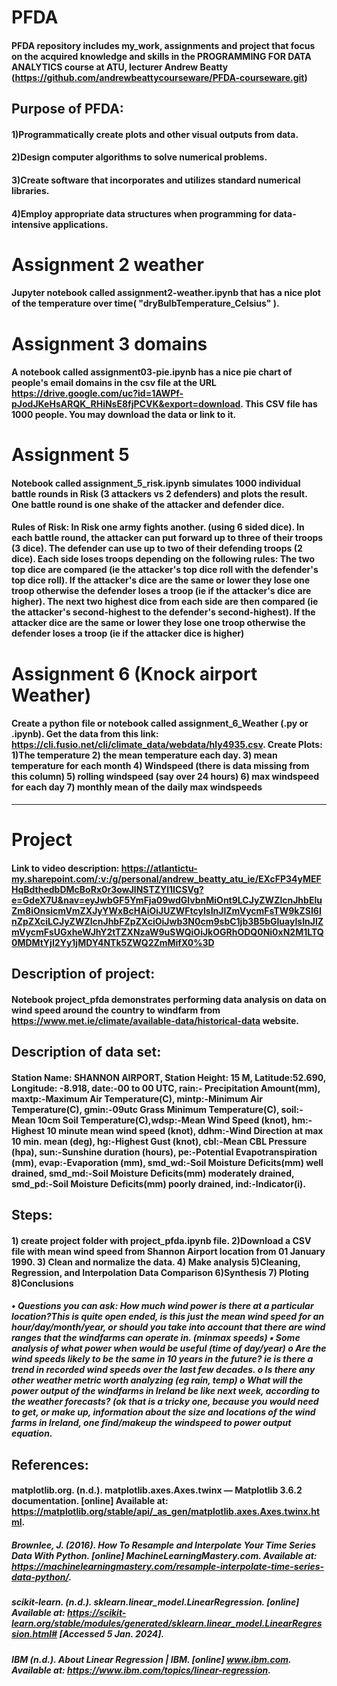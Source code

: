 # PFDA
#### PFDA repository includes my_work, assignments and project that focus on the acquired knowledge and skills in the PROGRAMMING FOR DATA ANALYTICS course at ATU, lecturer Andrew Beatty (https://github.com/andrewbeattycourseware/PFDA-courseware.git)

## Purpose of PFDA: 
#### 1)Programmatically create plots and other visual outputs from data.
#### 2)Design computer algorithms to solve numerical problems.
#### 3)Create software that incorporates and utilizes standard numerical libraries.
#### 4)Employ appropriate data structures when programming for data-intensive applications.

# Assignment 2 weather
#### Jupyter notebook called assignment2-weather.ipynb that has a nice plot of the temperature over time( "dryBulbTemperature_Celsius" ). 

# Assignment 3 domains
#### A notebook called assignment03-pie.ipynb has a nice pie chart of people's email domains in the csv file at the URL https://drive.google.com/uc?id=1AWPf-pJodJKeHsARQK_RHiNsE8fjPCVK&export=download. This CSV file has 1000 people. You may download the data or link to it.

# Assignment 5
#### Notebook called assignment_5_risk.ipynb simulates 1000 individual battle rounds in Risk (3 attackers vs 2 defenders) and plots the result. One battle round is one shake of the attacker and defender dice.
#### Rules of Risk: In Risk one army fights another. (using 6 sided dice). In each battle round, the attacker can put forward up to three of their troops (3 dice). The defender can use up to two of their defending troops (2 dice). Each side loses troops depending on the following rules: The two top dice are compared (ie the attacker's top dice roll with the defender's top dice roll). If the attacker's dice are the same or lower they lose one troop otherwise the defender loses a troop (ie if the attacker's dice are higher). The next two highest dice from each side are then compared (ie the attacker's second-highest to the defender's second-highest). If the attacker dice are the same or lower they lose one troop otherwise the defender loses a troop (ie if the attacker dice is higher)

# Assignment 6 (Knock airport Weather)
#### Create a python file or notebook called assignment_6_Weather (.py or .ipynb). Get the data from this link: https://cli.fusio.net/cli/climate_data/webdata/hly4935.csv. Create Plots: 1)The temperature 2) the mean temperature each day. 3) mean temperature for each month 4) Windspeed (there is data missing from this column) 5) rolling windspeed (say over 24 hours) 6) max windspeed for each day 7) monthly mean of the daily max windspeeds
-------------------------------------------

# Project

#### Link to video description: https://atlantictu-my.sharepoint.com/:v:/g/personal/andrew_beatty_atu_ie/EXcFP34yMEFHqBdthedbDMcBoRx0r3owJlNSTZYl1ICSVg?e=GdeX7U&nav=eyJwbGF5YmFja09wdGlvbnMiOnt9LCJyZWZlcnJhbEluZm8iOnsicmVmZXJyYWxBcHAiOiJUZWFtcyIsInJlZmVycmFsTW9kZSI6InZpZXciLCJyZWZlcnJhbFZpZXciOiJwb3N0cm9sbC1jb3B5bGluayIsInJlZmVycmFsUGxheWJhY2tTZXNzaW9uSWQiOiJkOGRhODQ0Ni0xN2M1LTQ0MDMtYjI2Yy1jMDY4NTk5ZWQ2ZmMifX0%3D

## Description of project:
#### Notebook project_pfda demonstrates performing data analysis on data on wind speed around the country to windfarm from https://www.met.ie/climate/available-data/historical-data website.

## Description of data set:
#### Station Name: SHANNON AIRPORT, Station Height: 15 M, Latitude:52.690, Longitude: -8.918, date:-00 to 00 UTC, rain:- Precipitation Amount(mm), maxtp:-Maximum Air Temperature(C), mintp:-Minimum  Air Temperature(C), gmin:-09utc Grass Minimum Temperature(C), soil:-Mean 10cm Soil Temperature(C),wdsp:-Mean Wind Speed (knot), hm:- Highest 10 minute mean wind speed (knot), ddhm:-Wind Direction at max 10 min. mean (deg), hg:-Highest Gust (knot), cbl:-Mean CBL Pressure (hpa), sun:-Sunshine duration (hours), pe:-Potential Evapotranspiration (mm), evap:-Evaporation (mm), smd_wd:-Soil Moisture Deficits(mm) well drained, smd_md:-Soil Moisture Deficits(mm) moderately drained, smd_pd:-Soil Moisture Deficits(mm) poorly drained, ind:-Indicator(i).

## Steps: 
#### 1) create project folder with project_pfda.ipynb file. 2)Download a CSV file with mean wind speed from Shannon Airport location from 01 January 1990. 3) Clean and normalize the data. 4) Make analysis 5)Cleaning, Regression, and Interpolation Data Comparison 6)Synthesis 7) Ploting 8)Conclusions


##### • Questions you can ask: How much wind power is there at a particular location?This is quite open ended, is this just the mean wind speed for an hour/day/month/year, or should you take into account that there are wind ranges that the windfarms can operate in. (minmax speeds) ▪ Some analysis of what power when would be useful (time of day/year) o Are the wind speeds likely to be the same in 10 years in the future? ie is there a trend in recorded wind speeds over the last few decades. o Is there any other weather metric worth analyzing (eg rain, temp) o What will the power output of the windfarms in Ireland be like next week, according to the weather forecasts? (ok that is a tricky one, because you would need to get, or make up, information about the size and locations of the wind farms in Ireland, one find/makeup the windspeed to power output equation.

## References:
#### matplotlib.org. (n.d.). matplotlib.axes.Axes.twinx — Matplotlib 3.6.2 documentation. [online] Available at: https://matplotlib.org/stable/api/_as_gen/matplotlib.axes.Axes.twinx.html.
##### Brownlee, J. (2016). How To Resample and Interpolate Your Time Series Data With Python. [online] MachineLearningMastery.com. Available at: https://machinelearningmastery.com/resample-interpolate-time-series-data-python/.
##### scikit-learn. (n.d.). sklearn.linear_model.LinearRegression. [online] Available at: https://scikit-learn.org/stable/modules/generated/sklearn.linear_model.LinearRegression.html# [Accessed 5 Jan. 2024].
##### IBM (n.d.). About Linear Regression | IBM. [online] www.ibm.com. Available at: https://www.ibm.com/topics/linear-regression.



